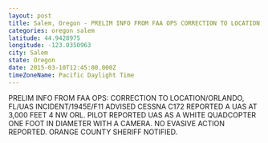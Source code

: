 ```yaml
---
layout: post
title: Salem, Oregon - PRELIM INFO FROM FAA OPS CORRECTION TO LOCATION ORLANDO FL UAS INCIDENT 1945E F11 ADVISED
categories: oregon salem
latitude: 44.9428975
longitude: -123.0350963
city: Salem
state: Oregon
date: 2015-03-10T12:45:00.000Z
timeZoneName: Pacific Daylight Time
---
```


PRELIM INFO FROM FAA OPS: CORRECTION TO LOCATION/ORLANDO, FL/UAS INCIDENT/1945E/F11 ADVISED CESSNA C172 REPORTED A UAS AT 3,000 FEET 4 NW ORL. PILOT REPORTED UAS AS A WHITE QUADCOPTER ONE FOOT IN DIAMETER WITH A CAMERA. NO EVASIVE ACTION REPORTED. ORANGE COUNTY SHERIFF NOTIFIED.